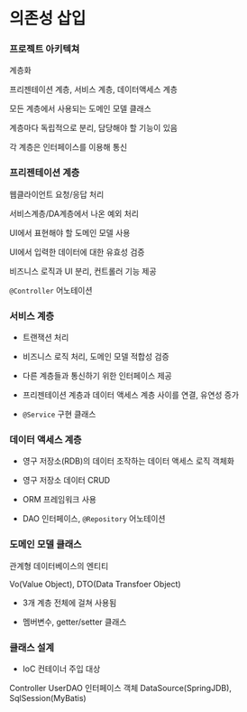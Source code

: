 # 의존성 삽입

### 프로젝트 아키텍쳐

계층화

프리젠테이션 계층, 서비스 계층, 데이터액세스 계층

모든 계층에서 사용되는 도메인 모델 클래스

계층마다 독립적으로 분리, 담당해야 할 기능이 있음

각 계층은 인터페이스를 이용해 통신

### 프리젠테이션 계층

웹클라이언트 요청/응답 처리

서비스계층/DA계층에서 나온 예외 처리

UI에서 표현해야 할 도메인 모델 사용

UI에서 입력한 데이터에 대한 유효성 검증

비즈니스 로직과 UI 분리, 컨트롤러 기능 제공

`@Controller` 어노테이션

### 서비스 계층

* 트랜잭션 처리

* 비즈니스 로직 처리, 도메인 모델 적합성 검증

* 다른 계층들과 통신하기 위한 인터페이스 제공

* 프리젠테이션 계층과 데이터 액세스 계층 사이를 연결, 유연성 증가

* `@Service` 구현 클래스

### 데이터 액세스 계층

* 영구 저장소(RDB)의 데이터 조작하는 데이터 액세스 로직 객체화

* 영구 저장소 데이터 CRUD

* ORM 프레임워크 사용

* DAO 인터페이스, `@Repository` 어노테이션

### 도메인 모델 클래스

관계형 데이터베이스의 엔티티

Vo(Value Object), DTO(Data Transfoer Object)

* 3개 계층 전체에 걸쳐 사용됨

* 멤버변수, getter/setter 클래스

### 클래스 설계

* IoC 컨테이너 주입 대상

Controller
UserDAO 인터페이스 객체
DataSource(SpringJDB), SqlSession(MyBatis)